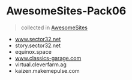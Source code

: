 # AwesomeSites-Pack06

> collected in [AwesomeSites](https://github.com/ezshine/AwesomeSites)

- www.sector32.net
- story.sector32.net
- equinox.space
- www.classics-garage.com
- virtual.cleverfarm.ag
- kaizen.makemepulse.com